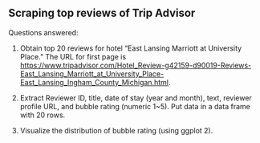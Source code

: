 ## Scraping top reviews of Trip Advisor

Questions answered:
1. Obtain top 20 reviews for hotel “East Lansing Marriott at University Place.” The URL for first page is https://www.tripadvisor.com/Hotel_Review-g42159-d90019-Reviews-East_Lansing_Marriott_at_University_Place-East_Lansing_Ingham_County_Michigan.html.

2. Extract Reviewer ID, title, date of stay (year and month), text, reviewer profile URL, and bubble rating (numeric 1~5). Put data in a data frame with 20 rows.

3. Visualize the distribution of bubble rating (using ggplot 2). 
